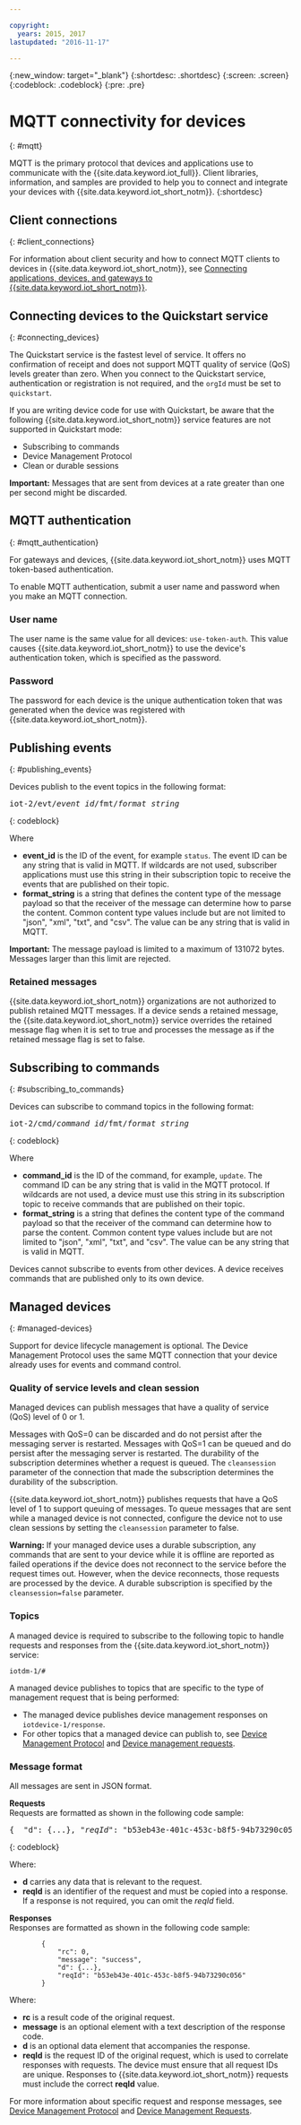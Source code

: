 ```yaml
---

copyright:
  years: 2015, 2017
lastupdated: "2016-11-17"

---
```


{:new_window: target="_blank"}
{:shortdesc: .shortdesc}
{:screen: .screen}
{:codeblock: .codeblock}
{:pre: .pre}


# MQTT connectivity for devices
{: #mqtt}

MQTT is the primary protocol that devices and applications use to communicate with the {{site.data.keyword.iot_full}}. Client libraries, information, and samples are provided to help you to connect and integrate your devices with {{site.data.keyword.iot_short_notm}}.
{:shortdesc}

## Client connections
{: #client_connections}

For information about client security and how to connect MQTT clients to devices in {{site.data.keyword.iot_short_notm}}, see [Connecting applications, devices, and gateways to {{site.data.keyword.iot_short_notm}}](../reference/security/connect_devices_apps_gw.html).


## Connecting devices to the Quickstart service
{: #connecting_devices}

The Quickstart service is the fastest level of service. It offers no confirmation of receipt and does not support MQTT quality of service (QoS) levels greater than zero. When you connect to the Quickstart service, authentication or registration is not required, and the ``orgId`` must be set to ``quickstart``.

If you are writing device code for use with Quickstart, be aware that the following {{site.data.keyword.iot_short_notm}} service features are not supported in Quickstart mode:

-  Subscribing to commands
-  Device Management Protocol
-  Clean or durable sessions

**Important:** Messages that are sent from devices at a rate greater than one per second might be discarded.


## MQTT authentication
{: #mqtt_authentication}

For gateways and devices, {{site.data.keyword.iot_short_notm}} uses MQTT token-based authentication.

To enable MQTT authentication, submit a user name and password when you make an MQTT connection.

### User name

The user name is the same value for all devices: ``use-token-auth``. This value causes {{site.data.keyword.iot_short_notm}} to use the device's authentication token, which is specified as the password.

### Password

The password for each device is the unique authentication token that was generated when the device was registered with {{site.data.keyword.iot_short_notm}}.

## Publishing events
{: #publishing_events}

Devices publish to the event topics in the following format:

<pre class="pre">iot-2/evt/<var class="keyword varname">event_id</var>/fmt/<var class="keyword varname">format_string</var></pre>
{: codeblock}

Where

-  **event_id** is the ID of the event, for example ``status``.  The event ID can be any string that is valid in MQTT. If wildcards are not used, subscriber applications must use this string in their subscription topic to receive the events that are published on their topic.
-  **format_string** is a string that defines the content type of the message payload so that the receiver of the message can determine how to parse the content. Common content type values include but are not limited to "json", "xml", "txt", and "csv". The value can be any string that is valid in MQTT.

**Important:** The message payload is limited to a maximum of 131072 bytes. Messages larger than this limit are rejected.

### Retained messages
{{site.data.keyword.iot_short_notm}} organizations are not authorized to publish retained MQTT messages. If a device sends a retained message, the {{site.data.keyword.iot_short_notm}} service overrides the retained message flag when it is set to true and processes the message as if the retained message flag is set to false.


## Subscribing to commands
{: #subscribing_to_commands}

Devices can subscribe to command topics in the following format:

<pre class="pre">iot-2/cmd/<var class="keyword varname">command_id</var>/fmt/<var class="keyword varname">format_string</var></pre>
{: codeblock}

Where
 - **command_id** is the ID of the command, for example, ``update``. The command ID can be any string that is valid in the MQTT protocol.  If wildcards are not used, a device must use this string in its subscription topic to receive commands that are published on their topic.
 - **format_string** is a string that defines the content type of the command payload so that the receiver of the command can determine how to parse the content. Common content type values include but are not limited to "json", "xml", "txt", and "csv". The value can be any string that is valid in MQTT.

Devices cannot subscribe to events from other devices. A device receives commands that are published only to its own device.

## Managed devices
{: #managed-devices}

Support for device lifecycle management is optional. The Device Management Protocol uses the same MQTT connection that your device already uses for events and command control.

### Quality of service levels and clean session

Managed devices can publish messages that have a quality of service (QoS) level of 0 or 1.

Messages with QoS=0 can be discarded and do not persist after the messaging server is restarted. Messages with QoS=1 can be queued and do persist after the messaging server is restarted. The durability of the subscription determines whether a request is queued. The ``cleansession`` parameter of the connection that made the subscription determines the durability of the subscription.  

{{site.data.keyword.iot_short_notm}} publishes requests that have a QoS level of 1 to support queuing of messages. To queue messages that are sent while a managed device is not connected, configure the device not to use clean sessions by setting the ``cleansession`` parameter to false.

**Warning:**
  If your managed device uses a durable subscription, any commands that are sent to your device while it is offline are reported as failed operations if the device does not reconnect to the service before the request times out. However, when the device reconnects, those requests are processed by the device. A durable subscription is specified by the ``cleansession=false`` parameter.

### Topics

A managed device is required to subscribe to the following topic to handle requests and responses from the {{site.data.keyword.iot_short_notm}} service:

```
iotdm-1/#
```


A managed device publishes to topics that are specific to the type of management request that is being performed:

- The managed device publishes device management responses on ``iotdevice-1/response``.
- For other topics that a managed device can publish to, see [Device Management Protocol](device_mgmt/index.html) and [Device management requests](device_mgmt/requests.html).



### Message format

All messages are sent in JSON format.

**Requests**  
Requests are formatted as shown in the following code sample:

<pre class="pre">{  "d": {...}, "<var class="keyword varname">reqId</var>": "b53eb43e-401c-453c-b8f5-94b73290c056" }</pre>
{: codeblock}

Where:

 - **d** carries any data that is relevant to the request.
 - **reqId** is an identifier of the request and must be copied into a response. If a response is not required, you can omit the *reqId* field.

**Responses**  
Responses are formatted as shown in the following code sample:
```
        {
            "rc": 0,
            "message": "success",
            "d": {...},
            "reqId": "b53eb43e-401c-453c-b8f5-94b73290c056"
        }
```
Where:  
 - **rc** is a result code of the original request.
 - **message** is an optional element with a text description of the response code.
 - **d** is an optional data element that accompanies the response.
 - **reqId** is the request ID of the original request, which is used to correlate responses with requests. The device must ensure that all request IDs are unique. Responses to {{site.data.keyword.iot_short_notm}} requests must include the correct **reqId** value.

For more information about specific request and response messages, see [Device Management Protocol](device_mgmt/index.html) and [Device Management Requests](device_mgmt/requests.html).
